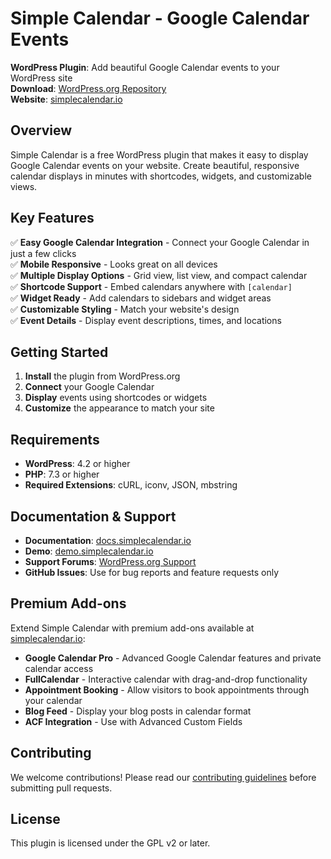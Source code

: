 # Simple Calendar - Google Calendar Events

**WordPress Plugin**: Add beautiful Google Calendar events to your WordPress site  
**Download**: [WordPress.org Repository](https://wordpress.org/plugins/google-calendar-events/)  
**Website**: [simplecalendar.io](https://simplecalendar.io)

## Overview

Simple Calendar is a free WordPress plugin that makes it easy to display Google Calendar events on your website. Create beautiful, responsive calendar displays in minutes with shortcodes, widgets, and customizable views.

## Key Features

✅ **Easy Google Calendar Integration** - Connect your Google Calendar in just a few clicks  
✅ **Mobile Responsive** - Looks great on all devices  
✅ **Multiple Display Options** - Grid view, list view, and compact calendar  
✅ **Shortcode Support** - Embed calendars anywhere with `[calendar]`  
✅ **Widget Ready** - Add calendars to sidebars and widget areas  
✅ **Customizable Styling** - Match your website's design  
✅ **Event Details** - Display event descriptions, times, and locations

## Getting Started

1. **Install** the plugin from WordPress.org
2. **Connect** your Google Calendar
3. **Display** events using shortcodes or widgets
4. **Customize** the appearance to match your site

## Requirements

- **WordPress**: 4.2 or higher
- **PHP**: 7.3 or higher
- **Required Extensions**: cURL, iconv, JSON, mbstring

## Documentation & Support

- **Documentation**: [docs.simplecalendar.io](https://docs.simplecalendar.io)
- **Demo**: [demo.simplecalendar.io](https://demo.simplecalendar.io)
- **Support Forums**: [WordPress.org Support](https://wordpress.org/support/plugin/google-calendar-events)
- **GitHub Issues**: Use for bug reports and feature requests only

## Premium Add-ons

Extend Simple Calendar with premium add-ons available at [simplecalendar.io](https://simplecalendar.io):

- **Google Calendar Pro** - Advanced Google Calendar features and private calendar access
- **FullCalendar** - Interactive calendar with drag-and-drop functionality
- **Appointment Booking** - Allow visitors to book appointments through your calendar
- **Blog Feed** - Display your blog posts in calendar format
- **ACF Integration** - Use with Advanced Custom Fields

## Contributing

We welcome contributions! Please read our [contributing guidelines](contributing.md) before submitting pull requests.

## License

This plugin is licensed under the GPL v2 or later.
